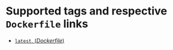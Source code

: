 # Supported tags and respective `Dockerfile` links

- [`latest`, (*Dockerfile*)](https://github.com/outstand/docker-rsyslog-papertrail/blob/master/Dockerfile)
